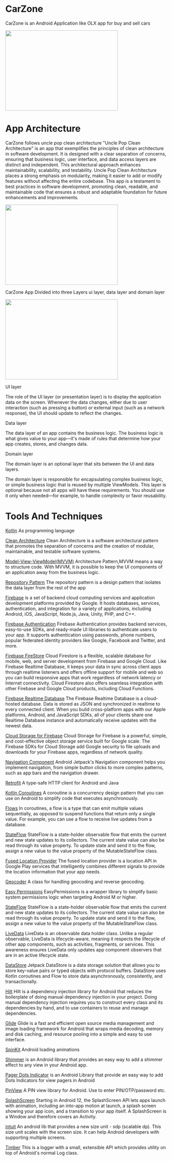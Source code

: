 # CarZone
CarZone is an Android Application like OLX app for buy and sell cars

<img src="https://github.com/ahmedkhalifa14/ShopApp/assets/87338764/cc2c83a0-dc2d-48fd-b151-511a85528911" width ="350" height="250">

# App Architecture
CarZone follows uncle pop clean architecture
"Uncle Pop Clean Architecture" is an app that exemplifies the principles of clean architecture in software development. It is designed with a clear separation of concerns, ensuring that business logic, user interface, and data access layers are distinct and independent. This architectural approach enhances maintainability, scalability, and testability. Uncle Pop Clean Architecture places a strong emphasis on modularity, making it easier to add or modify features without affecting the entire codebase. This app is a testament to best practices in software development, promoting clean, readable, and maintainable code that ensures a robust and adaptable foundation for future enhancements and improvements.

<img src="https://github.com/ahmedkhalifa14/ShopApp/assets/87338764/de5690e7-6532-4cd2-a501-64752a746b7e" width ="350" height="250">

CarZone App Divided into three Layers 
ui layer, data layer and domain layer

<img src="https://github.com/ahmedkhalifa14/ShopApp/assets/87338764/133967e9-4399-4cfe-a4ec-21950802f12d" width ="350" height="250">

UI layer

The role of the UI layer (or presentation layer) is to display the application data on the screen. Whenever the data changes, either due to user interaction (such as pressing a button) or external input (such as a network response), the UI should update to reflect the changes.

Data layer

The data layer of an app contains the business logic. The business logic is what gives value to your app—it's made of rules that determine how your app creates, stores, and changes data.

Domain layer

The domain layer is an optional layer that sits between the UI and data layers.

The domain layer is responsible for encapsulating complex business logic, or simple business logic that is reused by multiple ViewModels. This layer is optional because not all apps will have these requirements. You should use it only when needed—for example, to handle complexity or favor reusability.

# Tools And Techniques
[Kotlin](https://kotlinlang.org/) As programming language

[Clean Architecture](https://developer.android.com/topic/architecture) Clean Architecture is a software architectural pattern that promotes the separation of concerns and the creation of modular, maintainable, and testable software systems.

[Model-View-ViewModel(MVVM)](https://developer.android.com/topic/architecture) Architecture Pattern,MVVM means a way to structure code. With MVVM, it is possible to keep the UI components of an application away from the business logic.

[Repository Pattern](https://developer.android.com/codelabs/basic-android-kotlin-training-repository-pattern#3) The repository pattern is a design pattern that isolates the data layer from the rest of the app

[Firebase](https://firebase.google.com/docs/android/setup?authuser=0&hl=en) is a set of backend cloud computing services and application development platforms provided by Google. It hosts databases, services, authentication, and integration for a variety of applications, including Android, iOS, JavaScript, Node.js, Java, Unity, PHP, and C++.

[Firebase Authentication](https://firebase.google.com/docs/auth) Firebase Authentication provides backend services, easy-to-use SDKs, and ready-made UI libraries to authenticate users to your app. It supports authentication using passwords, phone numbers, popular federated identity providers like Google, Facebook and Twitter, and more.

[Firebase FireStore](https://firebase.google.com/docs/firestore) Cloud Firestore is a flexible, scalable database for mobile, web, and server development from Firebase and Google Cloud. Like Firebase Realtime Database, it keeps your data in sync across client apps through realtime listeners and offers offline support for mobile and web so you can build responsive apps that work regardless of network latency or Internet connectivity. Cloud Firestore also offers seamless integration with other Firebase and Google Cloud products, including Cloud Functions.

[Firebase Realtime Database](https://firebase.google.com/docs/database) The Firebase Realtime Database is a cloud-hosted database. Data is stored as JSON and synchronized in realtime to every connected client. When you build cross-platform apps with our Apple platforms, Android, and JavaScript SDKs, all of your clients share one Realtime Database instance and automatically receive updates with the newest data.

[Cloud Storage for Firebase](https://firebase.google.com/docs/storage) Cloud Storage for Firebase is a powerful, simple, and cost-effective object storage service built for Google scale. The Firebase SDKs for Cloud Storage add Google security to file uploads and downloads for your Firebase apps, regardless of network quality.

[Navigation Component](https://developer.android.com/guide/navigation/navigation-getting-started) Android Jetpack's Navigation component helps you implement navigation, from simple button clicks to more complex patterns, such as app bars and the navigation drawer. 

[Retrofit](https://square.github.io/retrofit/) A type-safe HTTP client for Android and Java

[Kotlin Coroutines](https://developer.android.com/kotlin/coroutines) A coroutine is a concurrency design pattern that you can use on Android to simplify code that executes asynchronously. 

[Flows](https://developer.android.com/kotlin/flow) In coroutines, a flow is a type that can emit multiple values sequentially, as opposed to suspend functions that return only a single value. For example, you can use a flow to receive live updates from a database.

[StateFlow](https://developer.android.com/kotlin/flow/stateflow-and-sharedflow) StateFlow is a state-holder observable flow that emits the current and new state updates to its collectors. The current state value can also be read through its value property. To update state and send it to the flow, assign a new value to the value property of the MutableStateFlow class.

[Fused Location Provider](https://developer.android.com/training/location/retrieve-current.html) The fused location provider is a location API in Google Play services that intelligently combines different signals to provide the location information that your app needs.

[Geocoder](https://developer.android.com/reference/android/location/Geocoder) A class for handling geocoding and reverse geocoding.

[Easy Permissions](https://github.com/vmadalin/easypermissions-ktx) EasyPermissions is a wrapper library to simplify basic system permissions logic when targeting Android M or higher.

[StateFlow](https://developer.android.com/kotlin/flow/stateflow-and-sharedflow)  StateFlow is a state-holder observable flow that emits the current and new state updates to its collectors. The current state value can also be read through its value property. To update state and send it to the flow, assign a new value to the value property of the MutableStateFlow class.

[LiveData](https://developer.android.com/topic/libraries/architecture/livedata) LiveData is an observable data holder class. Unlike a regular observable, LiveData is lifecycle-aware, meaning it respects the lifecycle of other app components, such as activities, fragments, or services. This awareness ensures LiveData only updates app component observers that are in an active lifecycle state.

[DataStore](https://developer.android.com/topic/libraries/architecture/datastore) Jetpack DataStore is a data storage solution that allows you to store key-value pairs or typed objects with protocol buffers. DataStore uses Kotlin coroutines and Flow to store data asynchronously, consistently, and transactionally.

[Hilt](https://developer.android.com/training/dependency-injection/hilt-android)  Hilt is a dependency injection library for Android that reduces the boilerplate of doing manual dependency injection in your project. Doing manual dependency injection requires you to construct every class and its dependencies by hand, and to use containers to reuse and manage dependencies.

[Glide](https://github.com/bumptech/glide) Glide is a fast and efficient open source media management and image loading framework for Android that wraps media decoding, memory and disk caching, and resource pooling into a simple and easy to use interface. 

[SpinKit](https://github.com/ybq/Android-SpinKit) Android loading animations

[Shimmer](https://github.com/facebookarchive/shimmer-android) is an Android library that provides an easy way to add a shimmer effect to any view in your Android app.

[Pager Dots Indicator](https://github.com/tommybuonomo/dotsindicator#pager-dots-indicator)  is an Android Library that provide an easy way to add Dots Indicators for view pagers in Android

[PinView](https://github.com/ChaosLeung/PinView) A PIN view library for Android. Use to enter PIN/OTP/password etc.

[SplashScreen](https://developer.android.com/develop/ui/views/launch/splash-screen) Starting in Android 12, the SplashScreen API lets apps launch with animation, including an into-app motion at launch, a splash screen showing your app icon, and a transition to your app itself. A SplashScreen is a Window and therefore covers an Activity.

[intuit](https://github.com/intuit/sdp) An android lib that provides a new size unit - sdp (scalable dp). This size unit scales with the screen size. It can help Android developers with supporting multiple screens.
 
[Timber](https://github.com/JakeWharton/timber) This is a logger with a small, extensible API which provides utility on top of Android's normal Log class.
